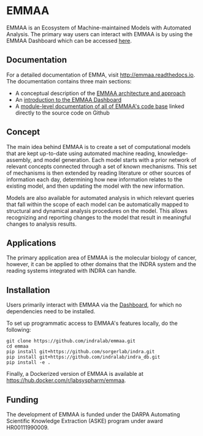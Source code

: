 # EMMAA
EMMAA is an Ecosystem of Machine-maintained Models with Automated Analysis.
The primary way users can interact with EMMAA is by using the EMMAA Dashboard
which can be accessed 
[here](http://emmaa.indra.bio).

## Documentation
For a detailed documentation of EMMA, visit http://emmaa.readthedocs.io.
The documentation contains three main sections:
- A conceptual description of the [EMMAA architecture and approach](https://emmaa.readthedocs.io/en/latest/architecture/index.html)
- An [introduction to the EMMAA Dashboard](https://emmaa.readthedocs.io/en/latest/dashboard/index.html)
- A [module-level documentation of all of EMMAA's code base](https://emmaa.readthedocs.io/en/latest/modules/index.html) linked directly to the source code on Github

## Concept
The main idea behind EMMAA is to create a set of computational models that
are kept up-to-date using automated machine reading, knowledge-assembly, and
model generation. Each model starts with a prior network of relevant concepts
connected through a set of known mechanisms. This set of mechanisms is then
extended by reading literature or other sources of information each day,
determining how new information relates to the existing model, and then
updating the model with the new information.

Models are also available for automated analysis in which relevant queries
that fall within the scope of each model can be automatically mapped
to structural and dynamical analysis procedures on the model. This allows
recognizing and reporting changes to the model that result in meaningful
changes to analysis results.

## Applications
The primary application area of EMMAA is the molecular biology of cancer,
however, it can be applied to other domains that the INDRA system and the
reading systems integrated with INDRA can handle.

## Installation
Users primarily interact with EMMAA via the
[Dashboard](http://emmaa.indra.bio), for which no dependencies need to be
installed.

To set up programmatic access to EMMAA's features locally, do the following:
```
git clone https://github.com/indralab/emmaa.git
cd emmaa
pip install git+https://github.com/sorgerlab/indra.git
pip install git+https://github.com/indralab/indra_db.git
pip install -e .
```

Finally, a Dockerized version of EMMAA is available at
https://hub.docker.com/r/labsyspharm/emmaa.

## Funding
The development of EMMAA is funded under the DARPA Automating Scientific
Knowledge Extraction (ASKE) program under award HR00111990009.
